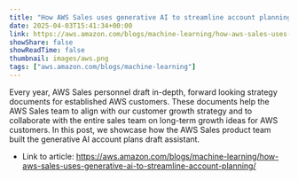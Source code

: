 ```yaml
---
title: "How AWS Sales uses generative AI to streamline account planning"
date: 2025-04-03T15:41:34+00:00
link: https://aws.amazon.com/blogs/machine-learning/how-aws-sales-uses-generative-ai-to-streamline-account-planning/
showShare: false
showReadTime: false
thumbnail: images/aws.png
tags: ["aws.amazon.com/blogs/machine-learning"]
---
```

Every year, AWS Sales personnel draft in-depth, forward looking strategy documents for established AWS customers. These documents help the AWS Sales team to align with our customer growth strategy and to collaborate with the entire sales team on long-term growth ideas for AWS customers. In this post, we showcase how the AWS Sales product team built the generative AI account plans draft assistant.

- Link to article: https://aws.amazon.com/blogs/machine-learning/how-aws-sales-uses-generative-ai-to-streamline-account-planning/